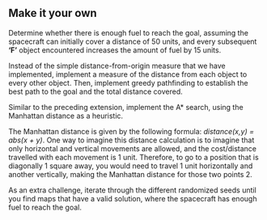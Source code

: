## Make it your own

Determine whether there is enough fuel to reach the goal, assuming the spacecraft can initially cover a distance of 50 units, and every subsequent **‘F’** object encountered increases the amount of fuel by 15 units.

Instead of the simple distance-from-origin measure that we have implemented, implement a measure of the distance from each object to every other object. Then, implement greedy pathfinding to establish the best path to the goal and the total distance covered.

Similar to the preceding extension, implement the A\* search, using the Manhattan distance as a heuristic.

The Manhattan distance is given by the following formula: _distance(x,y) = abs(x + y)_. One way to imagine this distance calculation is to imagine that only horizontal and vertical movements are allowed, and the cost/distance travelled with each movement is 1 unit. Therefore, to go to a position that is diagonally 1 square away, you would need to travel 1 unit horizontally and another vertically, making the Manhattan distance for those two points 2.

As an extra challenge, iterate through the different randomized seeds until you find maps that have a valid solution, where the spacecraft has enough fuel to reach the goal.
